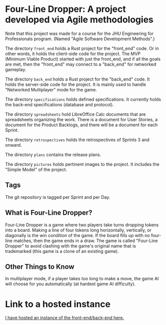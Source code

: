 # Four-Line Dropper: A project developed via Agile methodologies

Note that this project was made for a course for the JHU Engineering for
Professionals program. (Named "Agile Software Development Methods".)

The directory `front_end` holds a Rust project for the "front\_end" code. Or in
other words, it holds the client-side code for the project. The MVP (Minimum
Viable Product) started with just the front\_end, and if all the goals are met,
then the "front\_end" may connect to a "back\_end" for networked gameplay.

The directory `back_end` holds a Rust project for the "back\_end" code. It holds
the server-side code for the project. It is mainly used to handle "Networked
Multiplayer" mode for the game.

The directory `specifications` holds defined specifications. It currently holds
the back-end specifications (database and protocol).

The directory `spreadsheets` hold LibreOffice Calc documents that are
spreadsheets organizing the work. There is a document for User Stories, a
document for the Product Backlogs, and there will be a document for each Sprint.

The directory `retrospectives` holds the retrospectives of Sprints 3 and onward.

The directory `plans` contains the release plans.

The directory `pictures` holds pertinent images to the project. It includes the
"Simple Model" of the project.

## Tags

The git repository is tagged per Sprint and per Day.

## What is Four-Line Dropper?

Four-Line Dropper is a game where two players take turns dropping tokens into
a board. Making a line of four tokens long horizontally, vertically, or
diagonally is the win condition of the game. If the board fills up with no
four-line matches, then the game ends in a draw. The game is called "Four-Line
Dropper" to avoid clashing with the game's original name that is trademarked
(this game is a clone of an existing game).

## Other Things to Know

In multiplayer mode, if a player takes too long to make a move, the game AI
will choose for you automatically (at hardest game AI difficulty).

# Link to a hosted instance

[I have hosted an instance of the front-end/back-end here.](https://asdm.seodisparate.com)
